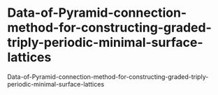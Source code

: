 # Data-of-Pyramid-connection-method-for-constructing-graded-triply-periodic-minimal-surface-lattices
Data-of-Pyramid-connection-method-for-constructing-graded-triply-periodic-minimal-surface-lattices
